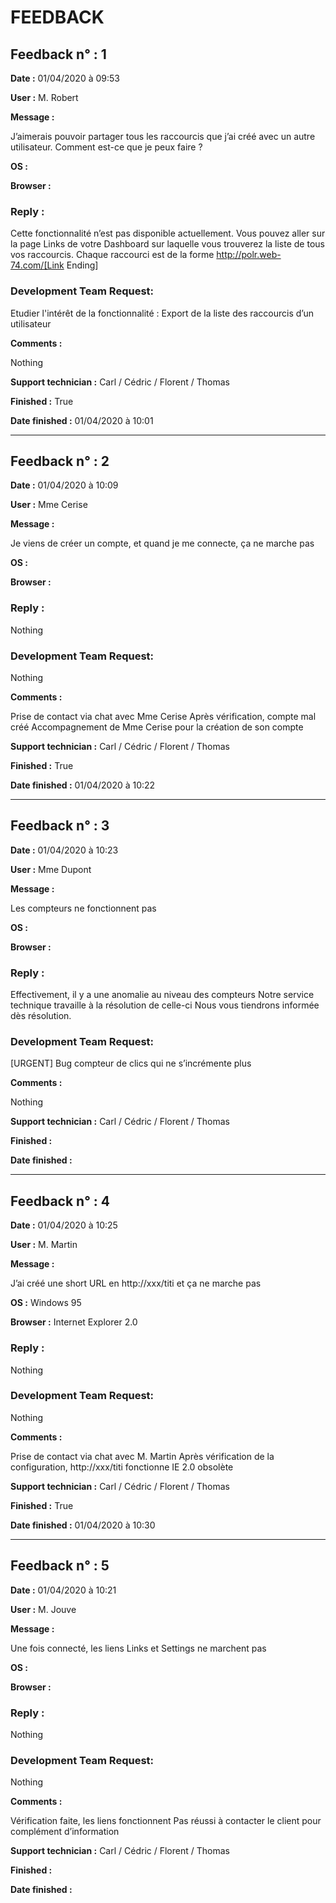 # FEEDBACK

## Feedback n° : 1

**Date :** 01/04/2020 à 09:53

**User :** M. Robert

**Message :**

 J’aimerais pouvoir partager tous les raccourcis que j’ai créé avec un autre utilisateur. Comment est-ce que je peux faire ?

**OS :**

**Browser :**

### Reply :

Cette fonctionnalité n’est pas disponible actuellement.
Vous pouvez aller sur la page Links de votre Dashboard sur laquelle vous trouverez la liste de tous vos raccourcis.
Chaque raccourci est de la forme http://polr.web-74.com/[Link Ending]

### Development Team Request:

Etudier l'intérêt de la fonctionnalité : Export de la liste des raccourcis d’un utilisateur

**Comments :** 

Nothing

**Support technician :**
Carl / Cédric / Florent / Thomas

**Finished :** True

**Date finished :** 01/04/2020 à 10:01


---

## Feedback n° : 2

**Date :** 01/04/2020 à 10:09

**User :** Mme Cerise

**Message :**

 Je viens de créer un compte, et quand je me connecte, ça ne marche pas

**OS :**

**Browser :**

### Reply :

Nothing

### Development Team Request:

Nothing

**Comments :** 

Prise de contact via chat avec Mme Cerise
Après vérification, compte mal créé
Accompagnement de Mme Cerise pour la création de son compte

**Support technician :**
Carl / Cédric / Florent / Thomas

**Finished :** True

**Date finished :** 01/04/2020 à 10:22

---

## Feedback n° : 3

**Date :** 01/04/2020 à 10:23

**User :** Mme Dupont

**Message :**

Les compteurs ne fonctionnent pas

**OS :**

**Browser :**

### Reply :

Effectivement, il y a une anomalie au niveau des compteurs
Notre service technique travaille à la résolution de celle-ci
Nous vous tiendrons informée dès résolution.

### Development Team Request:

[URGENT] Bug compteur de clics qui ne s’incrémente plus

**Comments :** 

Nothing

**Support technician :**
Carl / Cédric / Florent / Thomas

**Finished :**

**Date finished :**

---

## Feedback n° : 4

**Date :** 01/04/2020 à 10:25

**User :** M. Martin

**Message :**

 J’ai créé une short URL en http://xxx/titi et ça ne marche pas

**OS :** Windows 95

**Browser :** Internet Explorer 2.0

### Reply :

Nothing

### Development Team Request:

Nothing

**Comments :** 

Prise de contact via chat avec M. Martin
Après vérification de la configuration, http://xxx/titi fonctionne
IE 2.0 obsolète

**Support technician :**
Carl / Cédric / Florent / Thomas

**Finished :** True

**Date finished :**
01/04/2020 à 10:30

---

## Feedback n° : 5

**Date :** 01/04/2020 à 10:21

**User :** M. Jouve

**Message :**

Une fois connecté, les liens Links et Settings ne marchent pas

**OS :**

**Browser :**

### Reply :

Nothing

### Development Team Request:

Nothing

**Comments :** 

Vérification faite, les liens fonctionnent
Pas réussi à contacter le client pour complément d’information

**Support technician :**
Carl / Cédric / Florent / Thomas

**Finished :**

**Date finished :**
